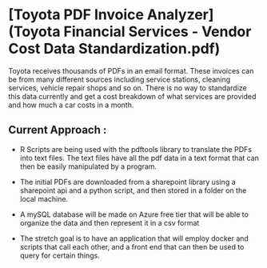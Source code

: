 # [Toyota PDF Invoice Analyzer](Toyota Financial Services - Vendor Cost Data Standardization.pdf)

Toyota receives thousands of PDFs in an email format. These invoices can be from many different sources including service stations, cleaning services, vehicle repair shops and so on. There is no way to standardize this data currently and get a cost breakdown of what services are provided and how much a car costs in a month. 





## Current Approach : 

* R Scripts are being used with the pdftools library to translate the PDFs into text files.
The text files have all the pdf data in a text format that can then be easily manipulated by a program.

* The initial PDFs are downloaded from a sharepoint library using a sharepoint api and a python script,  and then stored in a folder on the local machine.

* A mySQL database will be made on Azure free tier that will be able to organize the data and then represent it in a csv format

* The stretch goal is to have an application that will employ docker and scripts that call each other, and a front end that can then be used to query for certain things. 
